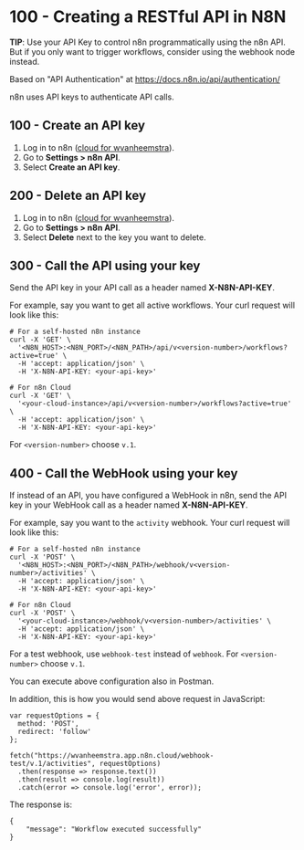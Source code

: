 # 100 - Creating a RESTful API in N8N

**TIP**: Use your API Key to control n8n programmatically using the n8n API. But if you only want to trigger workflows, consider using the webhook node instead.

Based on "API Authentication" at https://docs.n8n.io/api/authentication/

n8n uses API keys to authenticate API calls.

## 100 - Create an API key

1. Log in to n8n ([cloud for wvanheemstra](https://wvanheemstra.app.n8n.cloud)).
2. Go to **Settings > n8n API**.
3. Select **Create an API key**.

## 200 - Delete an API key

1. Log in to n8n ([cloud for wvanheemstra](https://wvanheemstra.app.n8n.cloud)).
2. Go to **Settings > n8n API**.
3. Select **Delete** next to the key you want to delete.

## 300 - Call the API using your key

Send the API key in your API call as a header named **X-N8N-API-KEY**.

For example, say you want to get all active workflows. Your curl request will look like this:

```
# For a self-hosted n8n instance
curl -X 'GET' \
  '<N8N_HOST>:<N8N_PORT>/<N8N_PATH>/api/v<version-number>/workflows?active=true' \
  -H 'accept: application/json' \
  -H 'X-N8N-API-KEY: <your-api-key>'

# For n8n Cloud
curl -X 'GET' \
  '<your-cloud-instance>/api/v<version-number>/workflows?active=true' \
  -H 'accept: application/json' \
  -H 'X-N8N-API-KEY: <your-api-key>'
```

For ```<version-number>``` choose ```v.1```.

## 400 - Call the WebHook using your key

If instead of an API, you have configured a WebHook in n8n, send the API key in your WebHook call as a header named **X-N8N-API-KEY**.

For example, say you want to the ```activity``` webhook. Your curl request will look like this:

```
# For a self-hosted n8n instance
curl -X 'POST' \
  '<N8N_HOST>:<N8N_PORT>/<N8N_PATH>/webhook/v<version-number>/activities' \
  -H 'accept: application/json' \
  -H 'X-N8N-API-KEY: <your-api-key>'

# For n8n Cloud
curl -X 'POST' \
  '<your-cloud-instance>/webhook/v<version-number>/activities' \
  -H 'accept: application/json' \
  -H 'X-N8N-API-KEY: <your-api-key>'
```
For a test webhook, use ```webhook-test``` instead of ```webhook```.
For ```<version-number>``` choose ```v.1```.

You can execute above configuration also in Postman.

In addition, this is how you would send above request in JavaScript:

```
var requestOptions = {
  method: 'POST',
  redirect: 'follow'
};

fetch("https://wvanheemstra.app.n8n.cloud/webhook-test/v.1/activities", requestOptions)
  .then(response => response.text())
  .then(result => console.log(result))
  .catch(error => console.log('error', error));
```

The response is:

```
{
    "message": "Workflow executed successfully"
}
```
